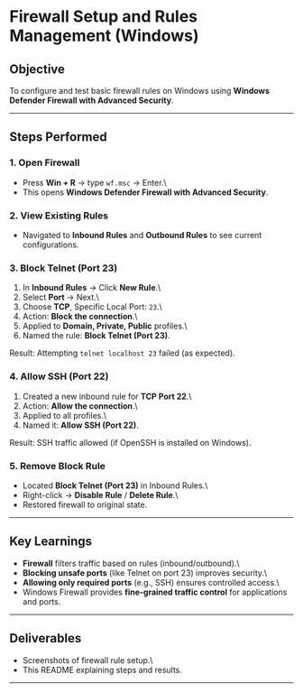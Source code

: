 #   Firewall Setup and Rules Management (Windows)

##  Objective

To configure and test basic firewall rules on Windows using **Windows
Defender Firewall with Advanced Security**.

------------------------------------------------------------------------

##  Steps Performed

### 1. Open Firewall

-   Press **Win + R** → type `wf.msc` → Enter.\
-   This opens **Windows Defender Firewall with Advanced Security**.

### 2. View Existing Rules

-   Navigated to **Inbound Rules** and **Outbound Rules** to see current
    configurations.

### 3. Block Telnet (Port 23)

1.  In **Inbound Rules** → Click **New Rule**.\
2.  Select **Port** → Next.\
3.  Choose **TCP**, Specific Local Port: `23`.\
4.  Action: **Block the connection**.\
5.  Applied to **Domain, Private, Public** profiles.\
6.  Named the rule: **Block Telnet (Port 23)**.

 Result: Attempting `telnet localhost 23` failed (as expected).

### 4. Allow SSH (Port 22)

1.  Created a new inbound rule for **TCP Port 22**.\
2.  Action: **Allow the connection**.\
3.  Applied to all profiles.\
4.  Named it: **Allow SSH (Port 22)**.

 Result: SSH traffic allowed (if OpenSSH is installed on Windows).

### 5. Remove Block Rule

-   Located **Block Telnet (Port 23)** in Inbound Rules.\
-   Right-click → **Disable Rule** / **Delete Rule**.\
-   Restored firewall to original state.


------------------------------------------------------------------------

##  Key Learnings

-   **Firewall** filters traffic based on rules (inbound/outbound).\
-   **Blocking unsafe ports** (like Telnet on port 23) improves
    security.\
-   **Allowing only required ports** (e.g., SSH) ensures controlled
    access.\
-   Windows Firewall provides **fine-grained traffic control** for
    applications and ports.

------------------------------------------------------------------------

##  Deliverables

-   Screenshots of firewall rule setup.\
-   This README explaining steps and results.

------------------------------------------------------------------------
